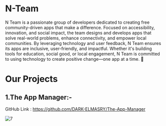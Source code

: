 # N-Team
N Team is a passionate group of developers dedicated to creating free community-driven apps that make a difference. Focused on accessibility, innovation, and social impact, the team designs and develops apps that solve real-world problems, enhance connectivity, and empower local communities. By leveraging technology and user feedback, N Team ensures its apps are inclusive, user-friendly, and impactful. Whether it's building tools for education, social good, or local engagement, N Team is committed to using technology to create positive change—one app at a time. 🚀

# Our Projects
## 1.The App Manager:- ##
GitHub Link : https://github.com/DARK-ELMASRY/The-App-Manager



![7](https://github.com/user-attachments/assets/c10c62a2-695d-4691-8e0a-4ffd5a719114)
